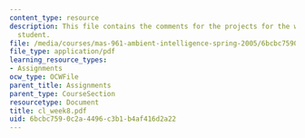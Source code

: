 ```yaml
---
content_type: resource
description: This file contains the comments for the projects for the week 8 by the
  student.
file: /media/courses/mas-961-ambient-intelligence-spring-2005/6bcbc7590c2a4496c3b1b4af416d2a22_cl_week8.pdf
file_type: application/pdf
learning_resource_types:
- Assignments
ocw_type: OCWFile
parent_title: Assignments
parent_type: CourseSection
resourcetype: Document
title: cl_week8.pdf
uid: 6bcbc759-0c2a-4496-c3b1-b4af416d2a22
---
```

